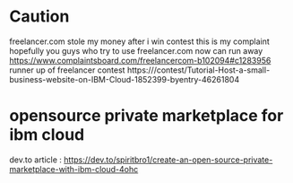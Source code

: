 # Caution

freelancer.com stole my money after i win contest this is my complaint hopefully you guys who try to use freelancer.com now can run away https://www.complaintsboard.com/freelancercom-b102094#c1283956 runner up of freelancer contest https://<url>/contest/Tutorial-Host-a-small-business-website-on-IBM-Cloud-1852399-byentry-46261804

# opensource private marketplace for ibm cloud

dev.to article : https://dev.to/spiritbro1/create-an-open-source-private-marketplace-with-ibm-cloud-4ohc

